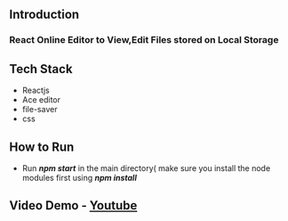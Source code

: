 
## Introduction

### React Online Editor to View,Edit Files stored on Local Storage

## Tech Stack
* Reactjs
* Ace editor
* file-saver
* css

## How to Run
* Run ***npm start*** in the main directory( make sure you install the node modules first using ***npm install***

## Video Demo - [Youtube](https://youtu.be/u3PHpIwsZgk)
